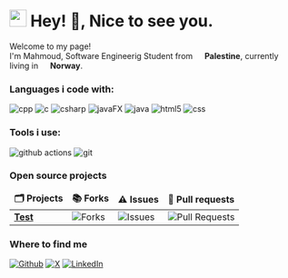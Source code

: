 <h1><img src="https://emojis.slackmojis.com/emojis/images/1531849430/4246/blob-sunglasses.gif?1531849430" width="30"/> Hey! 👋, Nice to see you.</h1>


<p>Welcome to my page! </br> I'm Mahmoud, Software Engineerig Student from <img src="https://cdn-icons-png.flaticon.com/512/168/168097.png" width="13"/> <b>Palestine</b>, currently living in <img src="https://cdn-icons-png.flaticon.com/512/168/168091.png" width="13"/> <b>Norway</b>. </p>
<h3>Languages i code with:</h3>
<p>
  <img alt="cpp" src="https://img.shields.io/badge/C%2B%2B-00599C?logo=c%2B%2B&logoColor=white&style=flat-square" />
  <img alt="c" src="https://img.shields.io/badge/c-%2300599C.svg?style=for-the-badge&logo=c&logoColor=white" />
  <img alt="csharp" src="https://img.shields.io/badge/c%23-%23239120.svg?style=for-the-badge&logo=csharp&logoColor=white" />
  <img alt="javaFX" src="https://img.shields.io/badge/JavaFX-00599C?logo=javafx&logoColor=white&style=flat-square" />
  <img alt="java" src="https://img.shields.io/badge/-Java-007396?logo=coffeescript&logoColor=white&logoWidth=30&style=for-the-badge" />
  <img alt="html5" src="https://img.shields.io/badge/-HTML5-E34F26?style=flat-square&logo=html5&logoColor=white" />
  <img alt="css" src="https://img.shields.io/badge/CSS3-1572B6?logo=css3&logoColor=white&style=flat-square" />
</p>
<h3>Tools i use:</h3>
<p>
  <img alt="github actions" src="https://img.shields.io/badge/-Github_Actions-2088FF?style=flat-square&logo=github-actions&logoColor=white" />
  <img alt="git" src="https://img.shields.io/badge/-Git-F05032?style=flat-square&logo=git&logoColor=white" />
</p>
<h3>Open source projects</h3>
<table>
  <thead align="center">
    <tr border: none;>
      <td><b>🗂️ Projects</b></td>
<!--       <td><b>⭐ Stars</b></td> -->
      <td><b>📚 Forks</b></td>
      <td><b>⚠️ Issues</b></td>
      <td><b>🧲 Pull requests</b></td>
    </tr>
  </thead>
  <tbody>
    <tr>
      <td><a href="https://github.com/intelicer"><b>Test</b></a></td>
<!--       <td><img alt="Stars" src="https://img.shields.io/github/stars/thmsgbrt/react-simple-pull-to-refresh?style=flat-square&labelColor=343b41"/></td> -->
      <td><img alt="Forks" src="https://img.shields.io/github/forks/thmsgbrt/react-simple-pull-to-refresh?style=flat-square&labelColor=343b41"/></td>
      <td><img alt="Issues" src="https://img.shields.io/github/issues/thmsgbrt/react-simple-pull-to-refresh?style=flat-square&labelColor=343b41"/></td>
      <td><img alt="Pull Requests" src="https://img.shields.io/github/issues-pr/thmsgbrt/react-simple-pull-to-refresh?style=flat-square&labelColor=343b41"/></td>
    </tr>
<!-- 	  <tr>
      <td><a href="https://github.com/thmsgbrt/Chrome-Extension-with-React-and-Typescript-Starter-Pack"><b>Typescript & React Chrome Extension Starter</b></a></td>
      <td><img alt="Stars" src="https://img.shields.io/github/stars/thmsgbrt/Chrome-Extension-with-React-and-Typescript-Starter-Pack?style=flat-square&labelColor=343b41"/></td>
      <td><img alt="Forks" src="https://img.shields.io/github/forks/thmsgbrt/Chrome-Extension-with-React-and-Typescript-Starter-Pack?style=flat-square&labelColor=343b41"/></td>
      <td><img alt="Issues" src="https://img.shields.io/github/issues/thmsgbrt/Chrome-Extension-with-React-and-Typescript-Starter-Pack?style=flat-square&labelColor=343b41"/></td>
      <td><img alt="Pull Requests" src="https://img.shields.io/github/issues-pr/thmsgbrt/Chrome-Extension-with-React-and-Typescript-Starter-Pack?style=flat-square&labelColor=343b41"/></td>
    </tr>
    <tr>
      <td><a href="https://github.com/thmsgbrt/nodejs-typescript-express-apollo-graphql-starter"><b>NodeJs Express TypeScript GraphQL Starter</b></a></td>
      <td><img alt="Stars" src="https://img.shields.io/github/stars/thmsgbrt/nodejs-typescript-express-apollo-graphql-starter?style=flat-square&labelColor=343b41"/></td>
      <td><img alt="Forks" src="https://img.shields.io/github/forks/thmsgbrt/nodejs-typescript-express-apollo-graphql-starter?style=flat-square&labelColor=343b41"/></td>
      <td><img alt="Issues" src="https://img.shields.io/github/issues/thmsgbrt/nodejs-typescript-express-apollo-graphql-starter?style=flat-square&labelColor=343b41"/></td>
      <td><img alt="Pull Requests" src="https://img.shields.io/github/issues-pr/thmsgbrt/nodejs-typescript-express-apollo-graphql-starter?style=flat-square&labelColor=343b41"/></td>
    </tr> -->
  </tbody>
</table>

<h3>Where to find me</h3>
<p>
	<a href="https://github.com/thmsgbrt" target="_blank"><img alt="Github" src="https://img.shields.io/badge/GitHub-181717?logo=github&logoColor=white&style=flat-square" /></a> 
	<a href="https://twitter.com/Intelicer" target="_blank"><img alt="X" src="https://img.shields.io/badge/-000000?logo=x&logoColor=white&style=flat-square" /></a> 
	<a href="https://www.linkedin.com/in/thomas-guibert" target="_blank"><img alt="LinkedIn" src="https://img.shields.io/badge/-0A66C2?logo=linkedin&logoColor=white&style=flat-square" /></a> 
</p>
